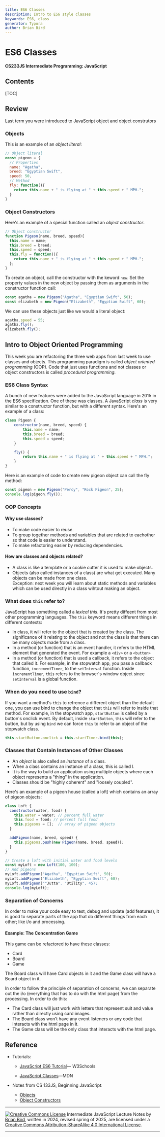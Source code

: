 ```yaml
---
title: ES6 Classes
description: Intro to ES6 style classes
keywords: ES6, class
generator: Typora
author: Brian Bird
---
```


<h1>ES6 Classes</h1>

**CS233JS Intermediate Programming: JavaScript**



<h2>Contents</h2>

[TOC]

## Review

Last term you were introduced to JavaScript object and object construtors

### Objects

This is an example of an *object literal*:

```javascript
// Object literal
const pigeon = {
  // Properties
  name: "Agatha",
  breed: "Egyptian Swift",
  speed: 50,
  // Method
  fly: function(){
    return this.name + " is flying at " + this.speed + " MPH.";
  }
}
```

### Object Constructors

Here's an example of a special function called an *object constructor*. 

```javascript
// Object constructor
function Pigeon(name, breed, speed){
  this.name = name;
  this.breed = breed;
  this.speed = speed;
  this.fly = function(){
    return this.name + " is flying at " + this.speed + " MPH.";
  };
}
```

To create an object, call the constructor with the keword `new`. Set the property values in the new object by passing them as arguments in the constructor function call:

```javascript
const agatha = new Pigeon("Agatha", "Egyptian Swift", 50);
const elizabeth = new Pigeon("Elizabeth", "Egyptian Swift", 60);
```

We can use these objects just like we would a literal object:

```javascript
agatha.speed = 55;
agatha.fly();
elizabeth.fly();
```



## Intro to Object Oriented Programming

This week you are refactoring the three web apps from last week to use classes and objects. This programming paradigm is called *object oriented programming* (OOP). Code that just uses functions and not classes or object constructors is called *procedural programming*.

### ES6 Class Syntax

A bunch of new features were added to the JavaScript language in 2015 in the ES6 specification. One of these was classes. A JavaScript *class* is very similar to a constructor function, but with a different syntax. Here's an example of a class:

```javascript
class Pigeon {
    constructor(name, breed, speed) {
        this.name = name;
        this.breed = breed;
        this.speed = speed;
    }

    fly() {
        return this.name + " is flying at " + this.speed + " MPH.";
    }
}
```

Here is an example of code to create new pigeon object can call the fly method:

```javascript
const pigeon = new Pigeon("Percy", "Rock Pigeon", 25);
console.log(pigeon.fly());
```

### OOP Concepts

#### Why use classes?

- To make code easier to reuse.
- To group together methods and variables that are related to eachother so that code is easier to understand.
- To make refactoring easier by reducing dependencies.

#### How are classes and objects related?

- A class is like a template or a cookie cutter it is used to make objects.
- Objects (also called instances of a class) are what get executed. Many objects can be made from one class.  
  Exception: next week you will learn about static methods and variables which can be used directly in a class wihtout making an object.

### What does `this` refer to?

JavaScript has something called a *lexical this*. It's pretty diffeent from most other programming languages. The `this` keyword means different things in different contexts:

- In class, it will refer to the object that is created by the class. The significance of it relating to the object and not the class is that there can be many objects made from a class.
- In a method (or function) that is an event handler, it refers to the HTML element that generated the event. For example a `<div>` or a `<button>` 
- In a method (or function) that is used a callback, it refers to the object that called it. For example, in the stopwatch app, you pass a callback function, `incrementTimer`,  to the `setInterval` function. Inside `incrementTimer`, `this` refers to the browser's window object since `setInterval` is a global function.

### When do you need to use `bind`?

If you want a method's `this` to refrence a different object than the default one, you can use bind to change the object that `this` will refer to inside that method. For example, in the stopwatch app, `startButton` is called by a button's  onclick event. By default, inside `startButton`, `this` will refer to the button, but by using `bind` we can force `this` to refer to an object of the stopwatch class.

``` javascript
this.startButton.onclick = this.startTimer.bind(this);
```

### Classes that Contain Instances of Other Classes

- An *object* is also called an *instance* of a class.
- When a class contains an instance of a class, this is called I.
- It is the way to build an application using multiple objects where each object represents a "thing" in the application.
- Classes should be "highly coherent" and "loosely coupled".

Here's an example of a pigeon house (called a loft) which contains an array of pigeon objects:

```javascript
class Loft {
  constructor(water, food) {
    this.water = water; // percent full water
    this.food = food; // percent full food
    this.pigeons = [];  // array of pigeon objects
  }

  addPigeon(name, breed, speed) {
    this.pigeons.push(new Pigeon(name, breed, speed));
  }
}

// Create a loft with initial water and food levels
const myLoft = new Loft(100, 100);
// Add pigeons
myLoft.addPigeon("Agatha", "Egyptian Swift", 50);
myLoft.addPigeon("Elizabeth", "Egyptian Swift", 60);
myLoft.addPigeon(""Jutta", "Utility", 45);
console.log(myLoft);

```



### Separation of Concerns

In order to make your code easy to test, debug and update (add features), it is good to separate parts of the app that do different things from each other; like i/o and processing. 

#### Example: The Concentration Game

This game can be refactored to have these classes:

- Card
- Board
- Game

The Board class will have Card objects in it and the Game class will have a Board object in it.

In order to follow the principle of separation of concerns, we can separate out the i/o (everything that has to do with the html page) from the processing. In order to do this:

- The Card class will just work with letters that represent suit and value rather than directly using card images.
- The Board class won't have any event listeners or any code that interacts with the html page in it.
- The Game class will be the only class that interacts with the html page.





## Reference

- Tutorials:

  - [JavaScript ES6 Tutorial](https://www.w3schools.com/js/js_es6.asp)&mdash; W3Schools

  - [JavaScript Classes](https://developer.mozilla.org/en-US/docs/Web/JavaScript/Reference/Classes)&mdash;MDN

- Notes from CS 133JS, Beginning JavaScript:

  - [Objects](https://lcc-cit.github.io/CS133JS-CourseMaterials/LectureNotes/CS133JS-LN-W07-D1-Objects.html)
  - [Object Constructors](https://lcc-cit.github.io/CS133JS-CourseMaterials/LectureNotes/CS133JS-LN-W07-D2-ObjectConstructors.html)



------

[![Creative Commons License](https://i.creativecommons.org/l/by-sa/4.0/88x31.png)](http://creativecommons.org/licenses/by-sa/4.0/) Intermediate JavaScript Lecture Notes by [Brian Bird](https://profbird.dev), written in 2024, revised spring of <time>2025</time>, are licensed under a [Creative Commons Attribution-ShareAlike 4.0 International License](http://creativecommons.org/licenses/by-sa/4.0/). 

------------